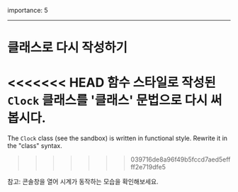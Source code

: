 importance: 5

---

# 클래스로 다시 작성하기

<<<<<<< HEAD
함수 스타일로 작성된 `Clock` 클래스를 '클래스' 문법으로 다시 써봅시다.
=======
The `Clock` class (see the sandbox) is written in functional style. Rewrite it in the "class" syntax.
>>>>>>> 039716de8a96f49b5fccd7aed5effff2e719dfe5

참고: 콘솔창을 열어 시계가 동작하는 모습을 확인해보세요.

